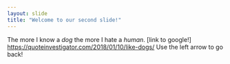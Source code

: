 ```yaml
---
layout: slide
title: "Welcome to our second slide!"
---
```

The more I know a *dog* the more I hate a *human*. [link to google!] https://quoteinvestigator.com/2018/01/10/like-dogs/ 
Use the left arrow to go back!
